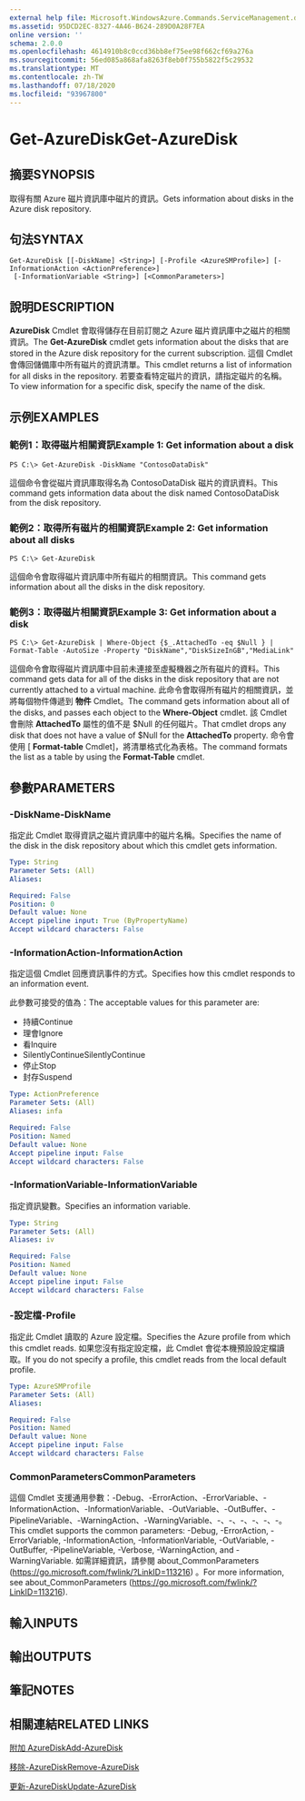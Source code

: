```yaml
---
external help file: Microsoft.WindowsAzure.Commands.ServiceManagement.dll-Help.xml
ms.assetid: 95DCD2EC-8327-4A46-B624-289D0A28F7EA
online version: ''
schema: 2.0.0
ms.openlocfilehash: 4614910b8c0ccd36bb8ef75ee98f662cf69a276a
ms.sourcegitcommit: 56ed085a868afa8263f8eb0f755b5822f5c29532
ms.translationtype: MT
ms.contentlocale: zh-TW
ms.lasthandoff: 07/18/2020
ms.locfileid: "93967800"
---
```

# <span data-ttu-id="3d3ca-101">Get-AzureDisk</span><span class="sxs-lookup"><span data-stu-id="3d3ca-101">Get-AzureDisk</span></span>

## <span data-ttu-id="3d3ca-102">摘要</span><span class="sxs-lookup"><span data-stu-id="3d3ca-102">SYNOPSIS</span></span>
<span data-ttu-id="3d3ca-103">取得有關 Azure 磁片資訊庫中磁片的資訊。</span><span class="sxs-lookup"><span data-stu-id="3d3ca-103">Gets information about disks in the Azure disk repository.</span></span>

## <span data-ttu-id="3d3ca-104">句法</span><span class="sxs-lookup"><span data-stu-id="3d3ca-104">SYNTAX</span></span>

```
Get-AzureDisk [[-DiskName] <String>] [-Profile <AzureSMProfile>] [-InformationAction <ActionPreference>]
 [-InformationVariable <String>] [<CommonParameters>]
```

## <span data-ttu-id="3d3ca-105">說明</span><span class="sxs-lookup"><span data-stu-id="3d3ca-105">DESCRIPTION</span></span>
<span data-ttu-id="3d3ca-106">**AzureDisk** Cmdlet 會取得儲存在目前訂閱之 Azure 磁片資訊庫中之磁片的相關資訊。</span><span class="sxs-lookup"><span data-stu-id="3d3ca-106">The **Get-AzureDisk** cmdlet gets information about the disks that are stored in the Azure disk repository for the current subscription.</span></span>
<span data-ttu-id="3d3ca-107">這個 Cmdlet 會傳回儲備庫中所有磁片的資訊清單。</span><span class="sxs-lookup"><span data-stu-id="3d3ca-107">This cmdlet returns a list of information for all disks in the repository.</span></span>
<span data-ttu-id="3d3ca-108">若要查看特定磁片的資訊，請指定磁片的名稱。</span><span class="sxs-lookup"><span data-stu-id="3d3ca-108">To view information for a specific disk, specify the name of the disk.</span></span>

## <span data-ttu-id="3d3ca-109">示例</span><span class="sxs-lookup"><span data-stu-id="3d3ca-109">EXAMPLES</span></span>

### <span data-ttu-id="3d3ca-110">範例1：取得磁片相關資訊</span><span class="sxs-lookup"><span data-stu-id="3d3ca-110">Example 1: Get information about a disk</span></span>
```
PS C:\> Get-AzureDisk -DiskName "ContosoDataDisk"
```

<span data-ttu-id="3d3ca-111">這個命令會從磁片資訊庫取得名為 ContosoDataDisk 磁片的資訊資料。</span><span class="sxs-lookup"><span data-stu-id="3d3ca-111">This command gets information data about the disk named ContosoDataDisk from the disk repository.</span></span>

### <span data-ttu-id="3d3ca-112">範例2：取得所有磁片的相關資訊</span><span class="sxs-lookup"><span data-stu-id="3d3ca-112">Example 2: Get information about all disks</span></span>
```
PS C:\> Get-AzureDisk
```

<span data-ttu-id="3d3ca-113">這個命令會取得磁片資訊庫中所有磁片的相關資訊。</span><span class="sxs-lookup"><span data-stu-id="3d3ca-113">This command gets information about all the disks in the disk repository.</span></span>

### <span data-ttu-id="3d3ca-114">範例3：取得磁片相關資訊</span><span class="sxs-lookup"><span data-stu-id="3d3ca-114">Example 3: Get information about a disk</span></span>
```
PS C:\> Get-AzureDisk | Where-Object {$_.AttachedTo -eq $Null } | Format-Table -AutoSize -Property "DiskName","DiskSizeInGB","MediaLink"
```

<span data-ttu-id="3d3ca-115">這個命令會取得磁片資訊庫中目前未連接至虛擬機器之所有磁片的資料。</span><span class="sxs-lookup"><span data-stu-id="3d3ca-115">This command gets data for all of the disks in the disk repository that are not currently attached to a virtual machine.</span></span>
<span data-ttu-id="3d3ca-116">此命令會取得所有磁片的相關資訊，並將每個物件傳遞到 **物件** Cmdlet。</span><span class="sxs-lookup"><span data-stu-id="3d3ca-116">The command gets information about all of the disks, and passes each object to the **Where-Object** cmdlet.</span></span>
<span data-ttu-id="3d3ca-117">該 Cmdlet 會刪除 **AttachedTo** 屬性的值不是 $Null 的任何磁片。</span><span class="sxs-lookup"><span data-stu-id="3d3ca-117">That cmdlet drops any disk that does not have a value of $Null for the **AttachedTo** property.</span></span>
<span data-ttu-id="3d3ca-118">命令會使用 [ **Format-table** Cmdlet]，將清單格式化為表格。</span><span class="sxs-lookup"><span data-stu-id="3d3ca-118">The command formats the list as a table by using the **Format-Table** cmdlet.</span></span>

## <span data-ttu-id="3d3ca-119">參數</span><span class="sxs-lookup"><span data-stu-id="3d3ca-119">PARAMETERS</span></span>

### <span data-ttu-id="3d3ca-120">-DiskName</span><span class="sxs-lookup"><span data-stu-id="3d3ca-120">-DiskName</span></span>
<span data-ttu-id="3d3ca-121">指定此 Cmdlet 取得資訊之磁片資訊庫中的磁片名稱。</span><span class="sxs-lookup"><span data-stu-id="3d3ca-121">Specifies the name of the disk in the disk repository about which this cmdlet gets information.</span></span>

```yaml
Type: String
Parameter Sets: (All)
Aliases: 

Required: False
Position: 0
Default value: None
Accept pipeline input: True (ByPropertyName)
Accept wildcard characters: False
```

### <span data-ttu-id="3d3ca-122">-InformationAction</span><span class="sxs-lookup"><span data-stu-id="3d3ca-122">-InformationAction</span></span>
<span data-ttu-id="3d3ca-123">指定這個 Cmdlet 回應資訊事件的方式。</span><span class="sxs-lookup"><span data-stu-id="3d3ca-123">Specifies how this cmdlet responds to an information event.</span></span>

<span data-ttu-id="3d3ca-124">此參數可接受的值為：</span><span class="sxs-lookup"><span data-stu-id="3d3ca-124">The acceptable values for this parameter are:</span></span>

- <span data-ttu-id="3d3ca-125">持續</span><span class="sxs-lookup"><span data-stu-id="3d3ca-125">Continue</span></span>
- <span data-ttu-id="3d3ca-126">理會</span><span class="sxs-lookup"><span data-stu-id="3d3ca-126">Ignore</span></span>
- <span data-ttu-id="3d3ca-127">看</span><span class="sxs-lookup"><span data-stu-id="3d3ca-127">Inquire</span></span>
- <span data-ttu-id="3d3ca-128">SilentlyContinue</span><span class="sxs-lookup"><span data-stu-id="3d3ca-128">SilentlyContinue</span></span>
- <span data-ttu-id="3d3ca-129">停止</span><span class="sxs-lookup"><span data-stu-id="3d3ca-129">Stop</span></span>
- <span data-ttu-id="3d3ca-130">封存</span><span class="sxs-lookup"><span data-stu-id="3d3ca-130">Suspend</span></span>

```yaml
Type: ActionPreference
Parameter Sets: (All)
Aliases: infa

Required: False
Position: Named
Default value: None
Accept pipeline input: False
Accept wildcard characters: False
```

### <span data-ttu-id="3d3ca-131">-InformationVariable</span><span class="sxs-lookup"><span data-stu-id="3d3ca-131">-InformationVariable</span></span>
<span data-ttu-id="3d3ca-132">指定資訊變數。</span><span class="sxs-lookup"><span data-stu-id="3d3ca-132">Specifies an information variable.</span></span>

```yaml
Type: String
Parameter Sets: (All)
Aliases: iv

Required: False
Position: Named
Default value: None
Accept pipeline input: False
Accept wildcard characters: False
```

### <span data-ttu-id="3d3ca-133">-設定檔</span><span class="sxs-lookup"><span data-stu-id="3d3ca-133">-Profile</span></span>
<span data-ttu-id="3d3ca-134">指定此 Cmdlet 讀取的 Azure 設定檔。</span><span class="sxs-lookup"><span data-stu-id="3d3ca-134">Specifies the Azure profile from which this cmdlet reads.</span></span>
<span data-ttu-id="3d3ca-135">如果您沒有指定設定檔，此 Cmdlet 會從本機預設設定檔讀取。</span><span class="sxs-lookup"><span data-stu-id="3d3ca-135">If you do not specify a profile, this cmdlet reads from the local default profile.</span></span>

```yaml
Type: AzureSMProfile
Parameter Sets: (All)
Aliases: 

Required: False
Position: Named
Default value: None
Accept pipeline input: False
Accept wildcard characters: False
```

### <span data-ttu-id="3d3ca-136">CommonParameters</span><span class="sxs-lookup"><span data-stu-id="3d3ca-136">CommonParameters</span></span>
<span data-ttu-id="3d3ca-137">這個 Cmdlet 支援通用參數：-Debug、-ErrorAction、-ErrorVariable、-InformationAction、-InformationVariable、-OutVariable、-OutBuffer、-PipelineVariable、-WarningAction、-WarningVariable、-、-、-、-、-、-。</span><span class="sxs-lookup"><span data-stu-id="3d3ca-137">This cmdlet supports the common parameters: -Debug, -ErrorAction, -ErrorVariable, -InformationAction, -InformationVariable, -OutVariable, -OutBuffer, -PipelineVariable, -Verbose, -WarningAction, and -WarningVariable.</span></span> <span data-ttu-id="3d3ca-138">如需詳細資訊，請參閱 about_CommonParameters (https://go.microsoft.com/fwlink/?LinkID=113216) 。</span><span class="sxs-lookup"><span data-stu-id="3d3ca-138">For more information, see about_CommonParameters (https://go.microsoft.com/fwlink/?LinkID=113216).</span></span>

## <span data-ttu-id="3d3ca-139">輸入</span><span class="sxs-lookup"><span data-stu-id="3d3ca-139">INPUTS</span></span>

## <span data-ttu-id="3d3ca-140">輸出</span><span class="sxs-lookup"><span data-stu-id="3d3ca-140">OUTPUTS</span></span>

## <span data-ttu-id="3d3ca-141">筆記</span><span class="sxs-lookup"><span data-stu-id="3d3ca-141">NOTES</span></span>

## <span data-ttu-id="3d3ca-142">相關連結</span><span class="sxs-lookup"><span data-stu-id="3d3ca-142">RELATED LINKS</span></span>

[<span data-ttu-id="3d3ca-143">附加 AzureDisk</span><span class="sxs-lookup"><span data-stu-id="3d3ca-143">Add-AzureDisk</span></span>](./Add-AzureDisk.md)

[<span data-ttu-id="3d3ca-144">移除-AzureDisk</span><span class="sxs-lookup"><span data-stu-id="3d3ca-144">Remove-AzureDisk</span></span>](./Remove-AzureDisk.md)

[<span data-ttu-id="3d3ca-145">更新-AzureDisk</span><span class="sxs-lookup"><span data-stu-id="3d3ca-145">Update-AzureDisk</span></span>](./Update-AzureDisk.md)



